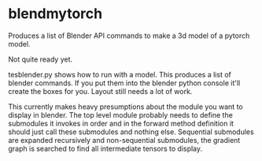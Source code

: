 # blendmytorch
Produces a list of Blender API commands to make a 3d model of a pytorch model.

Not quite ready yet. 

tesblender.py shows how to run with a model. This produces a list of blender commands. If you put them into the blender python console it'll create the boxes for you. 
Layout still needs a lot of work.

This currently makes heavy presumptions about the module you want to display in blender.
The top level module probably needs to define the submodules it invokes in order and in the forward method definition it should just call these submodules and nothing else. Sequential submodules are expanded recursively and non-sequential submodules, the gradient graph is searched to find all intermediate tensors to display.

